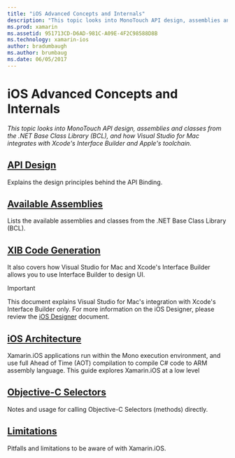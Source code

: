 ```yaml
---
title: "iOS Advanced Concepts and Internals"
description: "This topic looks into MonoTouch API design, assemblies and classes from the .NET Base Class Library (BCL), and how  Visual Studio for Mac integrates with Xcode's Interface Builder and Apple's toolchain."
ms.prod: xamarin
ms.assetid: 951713CD-D6AD-981C-A09E-4F2C98588D8B
ms.technology: xamarin-ios
author: bradumbaugh
ms.author: brumbaug
ms.date: 06/05/2017
---
```


# iOS Advanced Concepts and Internals

_This topic looks into MonoTouch API design, assemblies and classes from the .NET Base Class Library (BCL), and how  Visual Studio for Mac integrates with Xcode's Interface Builder and Apple's toolchain._

##  [API Design](~/ios/internals/api-design/index.md)

Explains the design principles behind the API Binding.

##  [Available Assemblies](~/cross-platform/internals/available-assemblies.md)

Lists the available assemblies and classes from the .NET Base Class Library
(BCL).

##  [XIB Code Generation](~/ios/internals/xib-code-generation.md)

It also covers how Visual Studio for Mac and Xcode's Interface Builder allows you to use Interface Builder to design UI.

> [!IMPORTANT]
> This document explains Visual Studio for Mac's integration with Xcode's Interface Builder only. For more information on the iOS Designer, please review the [iOS Designer](~/ios/user-interface/designer/index.md) document.

##  [iOS Architecture](~/ios/internals/architecture.md)

Xamarin.iOS applications run within the Mono execution environment, and use full Ahead of Time (AOT) compilation to compile C# code to ARM assembly language. This guide explores Xamarin.iOS at a low level

##  [Objective-C Selectors](~/ios/internals/objective-c-selectors.md)

Notes and usage for calling Objective-C Selectors (methods) directly.

##  [Limitations](limitations.md)

Pitfalls and limitations to be aware of with Xamarin.iOS.